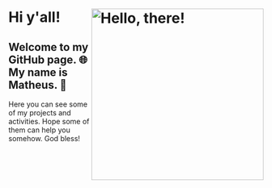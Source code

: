 # Hi y'all!  <a href="#"> <img src="https://media.tenor.com/l_bu3JheqaoAAAAC/clint-eastwood-the-good-the-bad-and-the-ugly.gif" title="hello" width="340" height="auto" align="right" alt="Hello, there!"> </a>
## Welcome to my GitHub page. 🌐 <br> My name is Matheus. 🤝

Here you can see some of my projects and activities. Hope some of them can help you somehow. God bless!
